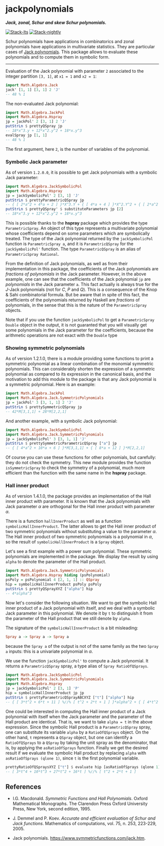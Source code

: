 # jackpolynomials

***Jack, zonal, Schur and skew Schur polynomials.***

<!-- badges: start -->
[![Stack-lts](https://github.com/stla/jackpolynomials/actions/workflows/Stack-lts.yml/badge.svg)](https://github.com/stla/jackpolynomials/actions/workflows/Stack-lts.yml)
[![Stack-nightly](https://github.com/stla/jackpolynomials/actions/workflows/Stack-nightly.yml/badge.svg)](https://github.com/stla/jackpolynomials/actions/workflows/Stack-nightly.yml)
<!-- badges: end -->

Schur polynomials have applications in combinatorics and zonal polynomials have
applications in multivariate statistics. They are particular cases of
[Jack polynomials](https://en.wikipedia.org/wiki/Jack_function). This package
allows to evaluate these polynomials and to compute them in symbolic form.

___

Evaluation of the Jack polynomial with parameter `2` associated to the integer 
partition `[3, 1]`, at `x1 = 1` and `x2 = 1`:

```haskell
import Math.Algebra.Jack
jack' [1, 1] [3, 1] 2 'J'
-- 48 % 1
```

The non-evaluated Jack polynomial:

```haskell
import Math.Algebra.JackPol
import Math.Algebra.Hspray
jp = jackPol' 2 [3, 1] 2 'J'
putStrLn $ prettyQSpray jp
-- 18*x^3.y + 12*x^2.y^2 + 18*x.y^3
evalSpray jp [1, 1]
-- 48 % 1
```

The first argument, here `2`, is the number of variables of the polynomial.


### Symbolic Jack parameter

As of version `1.2.0.0`, it is possible to get Jack polynomials with a 
symbolic Jack parameter:

```haskell
import Math.Algebra.JackSymbolicPol
import Math.Algebra.Hspray
jp = jackSymbolicPol' 2 [3, 1] 'J'
putStrLn $ prettyParametricQSpray jp
-- { [ 2*a^2 + 4*a + 2 ] }*X^3.Y + { [ 4*a + 4 ] }*X^2.Y^2 + { [ 2*a^2 + 4*a + 2 ] }*X.Y^3
putStrLn $ prettyQSpray' $ substituteParameters jp [2]
-- 18*x^3.y + 12*x^2.y^2 + 18*x.y^3
```

This is possible thanks to the **hspray** package which provides the type 
`ParametricSpray`. An object of this type represents a multivariate polynomial 
whose coefficients depend on some parameters which are symbolically treated. 
The type of the Jack polynomial returned by the `jackSymbolicPol` function is 
`ParametricSpray a`, and it is `ParametricQSpray` for the `jackSymbolicPol'` 
function. The type `ParametricQSpray` is an alias of `ParametricSpray Rational`.

From the definition of Jack polynomials, as well as from their implementation 
in this package, the coefficients of the Jack polynomials are 
*fractions of polynomials* in the Jack parameter. However, in the above 
example, one can see that the coefficients of the Jack polynomial `jp` are 
*polynomials* in the Jack parameter `a`. This fact actually is always true for 
the $J$-Jack polynomials (not for $C$, $P$ and $Q$). This is a consequence of 
the Knop & Sahi combinatorial formula. But be aware that in spite of this fact, 
the coefficients of the polynomials returned by Haskell are *fractions* of 
polynomials, in the sense that this is the nature of the `ParametricSpray` 
objects. 

Note that if you use the function `jackSymbolicPol` to get a 
`ParametricSpray Double` object in the output, it is not guaranted that you 
will visually get some polynomials in the Jack parameter for the coefficients, 
because the arithmetic operations are not exact with the `Double` type


### Showing symmetric polynomials

As of version 1.2.1.0, there is a module providing some functions to print a 
symmetric polynomial as a linear combination of the monomial symmetric 
polynomials. This can considerably shorten the expression of a symmetric 
polynomial as compared to its expression in the canonical basis, and the 
motivation to add this module to the package is that any Jack polynomial is 
a symmetric polynomial. Here is an example:

```haskell
import Math.Algebra.JackPol
import Math.Algebra.Jack.SymmetricPolynomials
jp = jackPol' 3 [3, 1, 1] 2 'J'
putStrLn $ prettySymmetricQSpray jp
-- 42*M[3,1,1] + 28*M[2,2,1]
```

And another example, with a symbolic Jack polynomial:

```haskell
import Math.Algebra.JackSymbolicPol
import Math.Algebra.Jack.SymmetricPolynomials
jp = jackSymbolicPol' 3 [3, 1, 1] 'J'
putStrLn $ prettySymmetricParametricQSpray ["a"] jp
-- { [ 4*a^2 + 10*a + 6 ] }*M[3,1,1] + { [ 8*a + 12 ] }*M[2,2,1]
```

Of course you can use these functions for other polynomials, but carefully: 
they do not check the symmetry. This new module provides the function 
`isSymmetricSpray` to check the symmetry of a polynomial, much more efficient 
than the function with the same name in the **hspray** package.


### Hall inner product

As of version 1.4.1.0, the package provides an implementation of the Hall 
inner product with parameter. It is known that the Jack polynomials with 
Jack parameter $\alpha$ are orthogonal for the Hall inner product with 
parameter $\alpha$. 

There is a function `hallInnerProduct` as well as a function 
`symbolicHallInnerProduct`. The latter allows to get the Hall inner product 
of two symmetric polynomials without substituting a value to the parameter 
$\alpha$. The Hall inner product of two symmetric polynomials is a polynomial 
in $\alpha$, so the result of `symbolicHallInnerProduct` is a `Spray` object.

Let's see a first example with a power sum polynomial. These symmetric 
polynomials are implemented in the package. We display the result by using 
`alpha` to denote the parameter of the Hall product.

```haskell
import Math.Algebra.Jack.SymmetricPolynomials 
import Math.Algebra.Hspray hiding (psPolynomial)
psPoly = psPolynomial 4 [2, 1, 1] :: QSpray
hip = symbolicHallInnerProduct psPoly psPoly
putStrLn $ prettyQSprayXYZ ["alpha"] hip
-- 4*alpha^3
```

Now let's consider the following situation. We want to get the symbolic Hall 
inner product of a Jack polynomial with itself, and we deal with a symbolic 
Jack parameter in this polynomial. We denote it by `t` to distinguish it from 
the parameter of the Hall product that we still denote by `alpha`.

The signature of the `symbolicHallInnerProduct` is a bit misleading:
```haskell
Spray a -> Spray a -> Spray a
```
because the `Spray a` of the output is not of the same family as the two 
`Spray a` inputs: this is a univariate polynomial in $\alpha$. 

We use the function `jackSymbolicPol'` to compute a Jack polynomial. It
returns a `ParametricQSpray` spray, a type alias of `Spray RatioOfQSprays`.

```haskell
import Math.Algebra.JackSymbolicPol
import Math.Algebra.Jack.SymmetricPolynomials 
import Math.Algebra.Hspray 
jp = jackSymbolicPol' 2 [3, 1] 'P'
hip = symbolicHallInnerProduct jp jp
putStrLn $ prettyParametricQSprayABCXYZ ["t"] ["alpha"] hip
-- { [ 3*t^2 + 6*t + 11 ] %//% [ t^2 + 2*t + 1 ] }*alpha^2 + { [ 4*t^2 + 16*t + 16 ] %//% [ t^2 + 2*t + 1 ] }*alpha
```

One could be interested in computing the Hall inner product of a Jack 
polynomial with itself when the Jack parameter and the parameter of the 
Hall product are identical. That is, we want to take `alpha = t` in the 
above expression. Since the symbolic Hall product is a `ParametricQSpray` 
spray, one can substitute its variable `alpha` by a `RatioOfQSprays` 
object. On the other hand, `t` represents a `QSpray` object, but one can 
identify a `RatioOfQSprays` to a `QSpray` by taking the unit spray as the 
denominator, that is, by applying the `asRatioOfSprays` function. Finally 
we get the desired result if we evaluate the symbolic Hall product by 
replacing `alpha` with `asRatioOfSprays (qlone 1)`, since `t` is the 
first polynomial variable. 

```haskell
prettyRatioOfQSpraysXYZ ["t"] $ evaluate hip [asRatioOfSprays (qlone 1)]
-- [ 3*t^4 + 10*t^3 + 27*t^2 + 16*t ] %//% [ t^2 + 2*t + 1 ]
```



## References

* I.G. Macdonald. *Symmetric Functions and Hall Polynomials*. Oxford Mathematical Monographs. The Clarendon Press Oxford University Press, New York, second edition, 1995.

* J. Demmel and P. Koev. *Accurate and efficient evaluation of Schur and Jack functions*. Mathematics of computations, vol. 75, n. 253, 223-229, 2005.

* Jack polynomials. <https://www.symmetricfunctions.com/jack.htm>.
